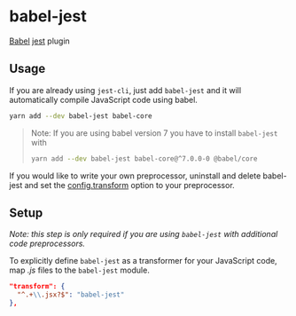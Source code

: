 # babel-jest

[Babel](https://github.com/babel/babel) [jest](https://github.com/facebook/jest) plugin

## Usage

If you are already using `jest-cli`, just add `babel-jest` and it will automatically compile JavaScript code using babel.

```bash
yarn add --dev babel-jest babel-core
```

> Note: If you are using babel version 7 you have to install `babel-jest` with
>
> ```bash
> yarn add --dev babel-jest babel-core@^7.0.0-0 @babel/core
> ```

If you would like to write your own preprocessor, uninstall and delete babel-jest and set the [config.transform](https://jestjs.io/docs/configuration#transform-object-string-string) option to your preprocessor.

## Setup

_Note: this step is only required if you are using `babel-jest` with additional code preprocessors._

To explicitly define `babel-jest` as a transformer for your JavaScript code, map _.js_ files to the `babel-jest` module.

```json
"transform": {
  "^.+\\.jsx?$": "babel-jest"
},
```
